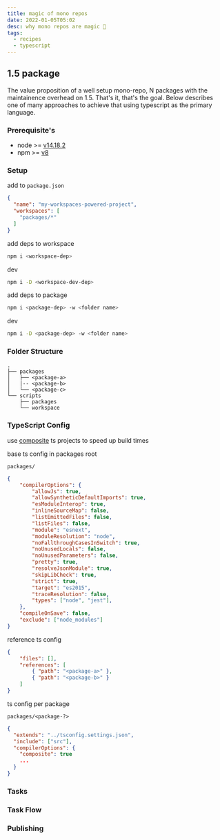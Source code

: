 ```yaml
---
title: magic of mono repos
date: 2022-01-05T05:02
desc: why mono repos are magic 🧙
tags:
  - recipes
  - typescript
---
```


## 1.5 package

The value proposition of a well setup mono-repo, N packages with the maintainence overhead on 1.5. That's it, that's the goal. Below describes one of many approaches to achieve that using typescript as the primary language.

### Prerequisite's

- node >= [v14.18.2](https://nodejs.org/download/release/v14.18.2/)
- npm  >= [v8](https://github.com/npm/cli)

### Setup

add to `package.json`

```json
{
  "name": "my-workspaces-powered-project",
  "workspaces": [
    "packages/*"
  ]
}
```
add deps to workspace

```bash
npm i <workspace-dep>
```
dev

```bash
npm i -D <workspace-dev-dep>
```
add deps to package

```bash
npm i <package-dep> -w <folder name>
```
dev

```bash
npm i -D <package-dep> -w <folder name>
```

### Folder Structure

```
.
├── packages
│   ├── <package-a>
│   |-- <package-b>
│   └── <package-c>
└── scripts
    ├── packages
    └── workspace
```

### TypeScript Config

use [composite](https://www.typescriptlang.org/tsconfig#composite) ts projects to speed up build times

base ts config in packages root

`packages/`

```json
{
    "compilerOptions": {
        "allowJs": true,
        "allowSyntheticDefaultImports": true,
        "esModuleInterop": true,
        "inlineSourceMap": false,
        "listEmittedFiles": false,
        "listFiles": false,
        "module": "esnext",
        "moduleResolution": "node",
        "noFallthroughCasesInSwitch": true,
        "noUnusedLocals": false,
        "noUnusedParameters": false,
        "pretty": true,
        "resolveJsonModule": true,
        "skipLibCheck": true,
        "strict": true,
        "target": "es2015",
        "traceResolution": false,
        "types": ["node", "jest"],
    },
    "compileOnSave": false,
    "exclude": ["node_modules"]
}
```
reference ts config

```json
{
    "files": [],
    "references": [
        { "path": "<package-a>" },
        { "path": "<package-b>" }
    ]
}
```
ts config per package

`packages/<package-?>`

```json
{
  "extends": "../tsconfig.settings.json",
  "include": ["src"],
  "compilerOptions": {
    "composite": true
    ...
  }
}
```

### Tasks
### Task Flow
### Publishing
